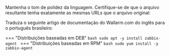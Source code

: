 Mantenha o tom de polidez da linguagem. Certifique-se de que o arquivo resultante tenha exatamente as mesmas URLs que o arquivo original:

Traduza o seguinte artigo de documentação do Wallarm.com do inglês para o português brasileiro:

=== "Distribuições baseadas em DEB"
    ```bash
    sudo apt -y install zabbix-agent
    ```
=== "Distribuições baseadas em RPM"
    ```bash
    sudo yum install -y zabbix-agent
    ```
